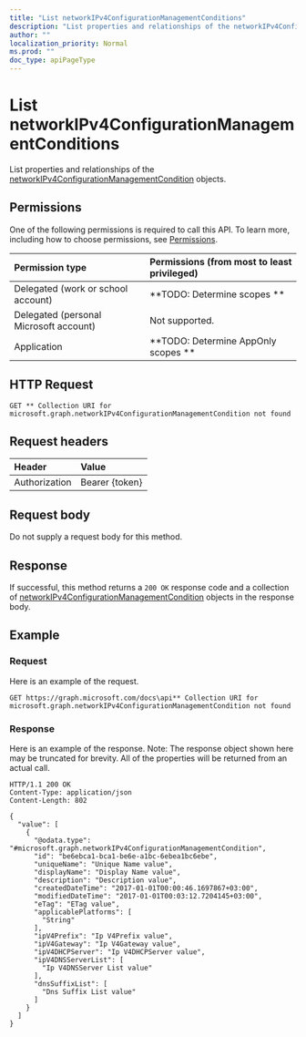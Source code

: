 ```yaml
---
title: "List networkIPv4ConfigurationManagementConditions"
description: "List properties and relationships of the networkIPv4ConfigurationManagementCondition objects."
author: ""
localization_priority: Normal
ms.prod: ""
doc_type: apiPageType
---
```


# List networkIPv4ConfigurationManagementConditions

List properties and relationships of the [networkIPv4ConfigurationManagementCondition](../resources/networkipv4configurationmanagementcondition.md) objects.

## Permissions
One of the following permissions is required to call this API. To learn more, including how to choose permissions, see [Permissions](/concepts/permissions-reference.md).

|Permission type|Permissions (from most to least privileged)|
|:---|:---|
|Delegated (work or school account)|**TODO: Determine scopes **|
|Delegated (personal Microsoft account)|Not supported.|
|Application|**TODO: Determine AppOnly scopes **|

## HTTP Request
<!-- {
  "blockType": "ignored"
}
-->
``` http
GET ** Collection URI for microsoft.graph.networkIPv4ConfigurationManagementCondition not found
```

## Request headers
|Header|Value|
|:---|:---|
|Authorization|Bearer {token}|

## Request body
Do not supply a request body for this method.

## Response
If successful, this method returns a `200 OK` response code and a collection of [networkIPv4ConfigurationManagementCondition](../resources/networkipv4configurationmanagementcondition.md) objects in the response body.

## Example

### Request
Here is an example of the request.
<!-- {
  "blockType": "request",
  "name": "get_networkipv4configurationmanagementcondition"
}
-->
``` http
GET https://graph.microsoft.com/docs\api** Collection URI for microsoft.graph.networkIPv4ConfigurationManagementCondition not found
```

### Response
Here is an example of the response. Note: The response object shown here may be truncated for brevity. All of the properties will be returned from an actual call.
<!-- {
  "blockType": "response",
  "truncated": true,
  "@odata.type": "collection(microsoft.graph.networkipv4configurationmanagementcondition)"
}
-->
``` http
HTTP/1.1 200 OK
Content-Type: application/json
Content-Length: 802

{
  "value": [
    {
      "@odata.type": "#microsoft.graph.networkIPv4ConfigurationManagementCondition",
      "id": "be6ebca1-bca1-be6e-a1bc-6ebea1bc6ebe",
      "uniqueName": "Unique Name value",
      "displayName": "Display Name value",
      "description": "Description value",
      "createdDateTime": "2017-01-01T00:00:46.1697867+03:00",
      "modifiedDateTime": "2017-01-01T00:03:12.7204145+03:00",
      "eTag": "ETag value",
      "applicablePlatforms": [
        "String"
      ],
      "ipV4Prefix": "Ip V4Prefix value",
      "ipV4Gateway": "Ip V4Gateway value",
      "ipV4DHCPServer": "Ip V4DHCPServer value",
      "ipV4DNSServerList": [
        "Ip V4DNSServer List value"
      ],
      "dnsSuffixList": [
        "Dns Suffix List value"
      ]
    }
  ]
}
```

